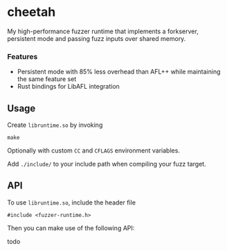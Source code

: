 # cheetah

My high-performance fuzzer runtime that implements a forkserver, persistent mode and passing fuzz inputs
over shared memory.

### Features
- Persistent mode with 85% less overhead than AFL++ while maintaining the same feature set
- Rust bindings for LibAFL integration

## Usage
Create `libruntime.so` by invoking
```
make
```
Optionally with custom `CC` and `CFLAGS` environment variables.

Add `./include/` to your include path when compiling your fuzz target.

## API
To use `libruntime.so`, include the header file
```
#include <fuzzer-runtime.h>
```

Then you can make use of the following API:

todo
